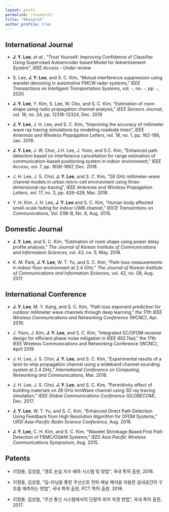 ```yaml
---
layout: posts
permalink: /research/
title: "Research"
author_profile: true
---
```


## International Journal

- **J. Y. Lee**, *et al.*, "Trust Yourself: Improving Confidence of Classifier Using Supervised Autoencoder based Model for Advertisement System", *IEEE Access - Under review*

- S. Lee, **J. Y. Lee**, and S. C. Kim, “Mutual interference suppression using wavelet denoising in automotive FMCW radar systems,” *IEEE Transactions on Intelligent Transportation Systems*, vol. -, no. -, pp. -, 2020

- **J. Y. Lee**, Y. Kim, S. Lee, W. Cho, and S. C. Kim, “Estimation of room shape using radio propagation channel analysis," *IEEE Sensors Journal*, vol. 19, no. 24, pp. 12316-12324, Dec. 2019

- **J. Y. Lee**, J. H. Lee, and S. C. Kim, “Improving the accuracy of millimeter wave ray tracing simulations by modeling roadside trees”, *IEEE Antennas and Wireless Propagation Letters*, vol. 18, no. 1, pp. 162-166, Jan. 2019.

- **J. Y. Lee**, J. W. Choi, J.H. Lee, J. Yoon, and S.C. Kim, "Enhanced path detection based on interference cancellation for range estimation of communication-based positioning system in indoor environment," *IEEE Access*, vol. 7, pp. 1658-1667, Dec. 2018.

- J. H. Lee, J. S. Choi, **J. Y. Lee**, and S. C. Kim, “28 GHz millimeter-wave channel models in urban micro-cell environment using three-dimensional ray-tracing”, *IEEE Antennas and Wireless Propagation Letters*, vol. 17, no. 3, pp. 426-429, Mar. 2018.

- Y. H. Kim, J. H. Lee, **J. Y. Lee** and S. C. Kim, “Human body affected small-scale fading for indoor UWB channel,” *IEICE Transactions on Communications*, Vol. E98-B, No. 8, Aug. 2015.

## Domestic Journal

- **J. Y. Lee**, and S. C. Kim, “Estimation of room shape using power delay profile analysis,” *The Journal of Korean Institute of Communications and Information Sciences*, vol. 43, no. 5, May. 2018.

- K. M. Park, **J. Y. Lee**, W. T. Yu, and S. C. Kim, “Path-loss measurements in indoor floor environment at 2.4 GHz,” *The Journal of Korean Institute of Communications and Information Sciences*, vol. 42, no. 08, Aug. 2017.

## International Conference

- **J. Y. Lee**, M. Y. Kang, and S. C. Kim, “Path loss exponent prediction for outdoor millimeter wave channels through deep learning,” *the 17th IEEE Wireless Communications and Networking Conference (WCNC)*, Apr. 2019.

- J. Yoon, J. Kim, **J. Y. Lee**, and S. C. Kim, “Integrated SC/OFDM receiver design for efficient phase noise mitigation in IEEE 802.11ad,” the 17th IEEE Wireless Communications and Networking Conference (WCNC), April 2019

- J. H. Lee, J. S. Choi, **J. Y. Lee**, and S. C. Kim, “Experimental results of a land-to-ship propagation channel using a wideband channel sounding system at 2.4 GHz,” *International Conference on Computing, Networking and Communications*, Mar. 2018.

- J. H. Lee, J. S. Choi, **J. Y. Lee**, and S. C. Kim, “Permittivity effect of building materials on 28 GHz mmWave channel using 3D ray tracing simulation,” *IEEE Global Communications Conference (GLOBECOM)*, Dec. 2017.

- **J. Y. Lee**, W. T. Yu, and S. C. Kim, “Enhanced Direct Path Detection Using Feedback from High Resolution Algorithm for OFDM Systems,” *URSI Asia-Pacific Radio Science Conference*, Aug. 2016.

- **J. Y. Lee**, C. H. Kim, and S. C. Kim, “Wavelet Shrinkage Based First Path Detection of FBMC/OQAM Systems,” *IEEE Asia Pacific Wireless Communications Symposium*, Aug. 2015. 


## Patents
- 이정용, 김성철, “경로 손실 지수 예측 시스템 및 방법”, 국내 특허 출원, 2018.

- 이정용, 김성철, “딥-러닝을 통한 무선신호 전파 채널 해석을 이용한 실내공간의 구조를 예측하는 방법”, 국내 특허 출원, PCT 특허 출원, 2018.

- 이정용, 김성철, “무선 통신 시스템에서의 단말의 위치 측정 방법”, 국내 특허 출원, 2017.


